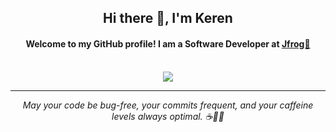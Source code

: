 <div align="center">
<h2>Hi there 👋, I'm Keren</h2>
<h4>Welcome to my GitHub profile! I am a Software Developer at <a href="https://github.com/jfrog">Jfrog🐸</a></h4>

<br>
<a href="https://github.com/kerenr-jfrog/github-readme-stats"><img align="center" src="https://github-readme-stats.vercel.app/api?username=kerenr-jfrog&show_icons=true&theme=tokyonight" /></a>

----

<p align="center">
  <em>May your code be bug-free, your commits frequent, and your caffeine levels always optimal. ☕️👨‍💻</em>
</p>
</div>
